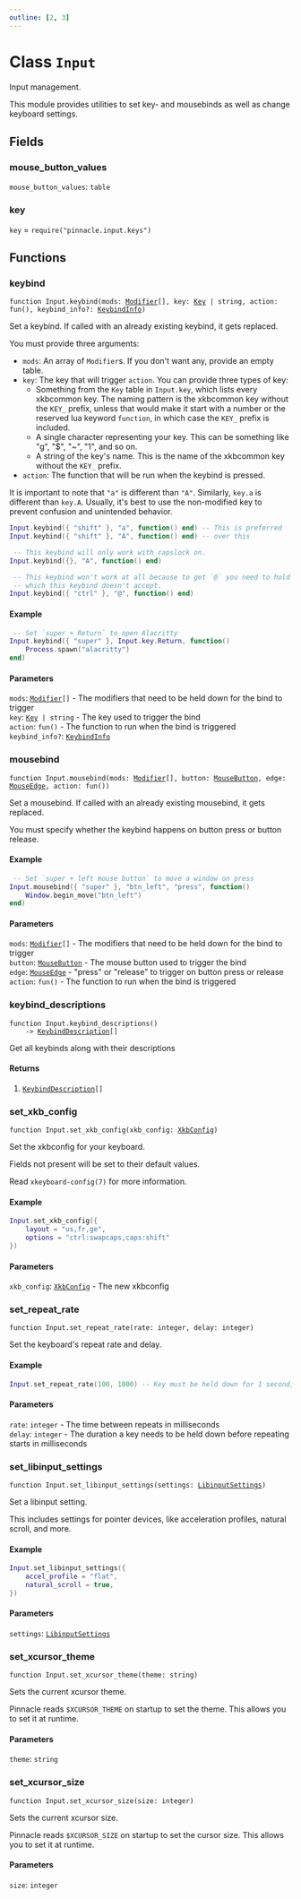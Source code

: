 ```yaml
---
outline: [2, 3]
---
```


# Class `Input`


Input management.

This module provides utilities to set key- and mousebinds as well as change keyboard settings.

## Fields

### mouse_button_values

`mouse_button_values`: <code>table</code>



### key

`key` = `require("pinnacle.input.keys")`




## Functions

### <Badge type="function" text="function" /> keybind

<div class="language-lua"><pre><code>function Input.keybind(mods: <a href="/enums/Modifier">Modifier</a>[], key: <a href="/enums/Key">Key</a> | string, action: fun(), keybind_info?: <a href="/classes/KeybindInfo">KeybindInfo</a>)</code></pre></div>

Set a keybind. If called with an already existing keybind, it gets replaced.

You must provide three arguments:

 - `mods`: An array of `Modifier`s. If you don't want any, provide an empty table.
 - `key`: The key that will trigger `action`. You can provide three types of key:
     - Something from the `Key` table in `Input.key`, which lists every xkbcommon key. The naming pattern is the xkbcommon key without the `KEY_` prefix, unless that would make it start with a number or the reserved lua keyword `function`, in which case the `KEY_` prefix is included.
     - A single character representing your key. This can be something like "g", "$", "~", "1", and so on.
     - A string of the key's name. This is the name of the xkbcommon key without the `KEY_` prefix.
 - `action`: The function that will be run when the keybind is pressed.

It is important to note that `"a"` is different than `"A"`. Similarly, `key.a` is different than `key.A`.
Usually, it's best to use the non-modified key to prevent confusion and unintended behavior.

```lua
Input.keybind({ "shift" }, "a", function() end) -- This is preferred
Input.keybind({ "shift" }, "A", function() end) -- over this

 -- This keybind will only work with capslock on.
Input.keybind({}, "A", function() end)

 -- This keybind won't work at all because to get `@` you need to hold shift,
 -- which this keybind doesn't accept.
Input.keybind({ "ctrl" }, "@", function() end)
```

#### Example
```lua
 -- Set `super + Return` to open Alacritty
Input.keybind({ "super" }, Input.key.Return, function()
    Process.spawn("alacritty")
end)
```


#### Parameters

`mods`: <code><a href="/enums/Modifier">Modifier</a>[]</code> - The modifiers that need to be held down for the bind to trigger<br>
`key`: <code><a href="/enums/Key">Key</a> | string</code> - The key used to trigger the bind<br>
`action`: <code>fun()</code> - The function to run when the bind is triggered<br>
`keybind_info?`: <code><a href="/classes/KeybindInfo">KeybindInfo</a></code>






### <Badge type="function" text="function" /> mousebind

<div class="language-lua"><pre><code>function Input.mousebind(mods: <a href="/enums/Modifier">Modifier</a>[], button: <a href="/enums/MouseButton">MouseButton</a>, edge: <a href="/enums/MouseEdge">MouseEdge</a>, action: fun())</code></pre></div>

Set a mousebind. If called with an already existing mousebind, it gets replaced.

You must specify whether the keybind happens on button press or button release.

#### Example
```lua
 -- Set `super + left mouse button` to move a window on press
Input.mousebind({ "super" }, "btn_left", "press", function()
    Window.begin_move("btn_left")
end)
```


#### Parameters

`mods`: <code><a href="/enums/Modifier">Modifier</a>[]</code> - The modifiers that need to be held down for the bind to trigger<br>
`button`: <code><a href="/enums/MouseButton">MouseButton</a></code> - The mouse button used to trigger the bind<br>
`edge`: <code><a href="/enums/MouseEdge">MouseEdge</a></code> - "press" or "release" to trigger on button press or release<br>
`action`: <code>fun()</code> - The function to run when the bind is triggered






### <Badge type="function" text="function" /> keybind_descriptions

<div class="language-lua"><pre><code>function Input.keybind_descriptions()
    -> <a href="/classes/KeybindDescription">KeybindDescription</a>[]</code></pre></div>

Get all keybinds along with their descriptions




#### Returns

1. <code><a href="/classes/KeybindDescription">KeybindDescription</a>[]</code>




### <Badge type="function" text="function" /> set_xkb_config

<div class="language-lua"><pre><code>function Input.set_xkb_config(xkb_config: <a href="/classes/XkbConfig">XkbConfig</a>)</code></pre></div>

Set the xkbconfig for your keyboard.

Fields not present will be set to their default values.

Read `xkeyboard-config(7)` for more information.

#### Example
```lua
Input.set_xkb_config({
    layout = "us,fr,ge",
    options = "ctrl:swapcaps,caps:shift"
})
```


#### Parameters

`xkb_config`: <code><a href="/classes/XkbConfig">XkbConfig</a></code> - The new xkbconfig






### <Badge type="function" text="function" /> set_repeat_rate

<div class="language-lua"><pre><code>function Input.set_repeat_rate(rate: integer, delay: integer)</code></pre></div>

Set the keyboard's repeat rate and delay.

#### Example
```lua
Input.set_repeat_rate(100, 1000) -- Key must be held down for 1 second, then repeats 10 times per second.
```


#### Parameters

`rate`: <code>integer</code> - The time between repeats in milliseconds<br>
`delay`: <code>integer</code> - The duration a key needs to be held down before repeating starts in milliseconds






### <Badge type="function" text="function" /> set_libinput_settings

<div class="language-lua"><pre><code>function Input.set_libinput_settings(settings: <a href="/classes/LibinputSettings">LibinputSettings</a>)</code></pre></div>

Set a libinput setting.

This includes settings for pointer devices, like acceleration profiles, natural scroll, and more.

#### Example
```lua
Input.set_libinput_settings({
    accel_profile = "flat",
    natural_scroll = true,
})
```


#### Parameters

`settings`: <code><a href="/classes/LibinputSettings">LibinputSettings</a></code>






### <Badge type="function" text="function" /> set_xcursor_theme

<div class="language-lua"><pre><code>function Input.set_xcursor_theme(theme: string)</code></pre></div>

Sets the current xcursor theme.

Pinnacle reads `$XCURSOR_THEME` on startup to set the theme.
This allows you to set it at runtime.


#### Parameters

`theme`: <code>string</code>






### <Badge type="function" text="function" /> set_xcursor_size

<div class="language-lua"><pre><code>function Input.set_xcursor_size(size: integer)</code></pre></div>

Sets the current xcursor size.

Pinnacle reads `$XCURSOR_SIZE` on startup to set the cursor size.
This allows you to set it at runtime.


#### Parameters

`size`: <code>integer</code>





